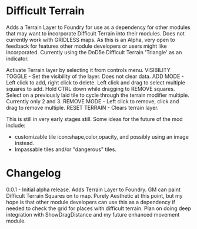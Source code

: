 # Difficult Terrain
Adds a Terrain Layer to Foundry for use as a dependency for other modules that may want to incorporate Difficult Terrain into their modules. Does not currently work with GRIDLESS maps. As this is an Alpha, very open to feedback for features other module developers or users might like incorporated. Currently using the DnD5e Difficult Terrain 'Triangle' as an indicator.

Activate Terrain layer by selecting it from controls menu. 
VISIBILITY TOGGLE - Set the visibility of the layer. Does not clear data.
ADD MODE - Left click to add, right click to delete. Left click and drag to select multiple squares to add. Hold CTRL down while dragging to REMOVE squares. Select on a previously laid tile to cycle through the terrain modifier multiple. Currently only 2 and 3.
REMOVE MODE - Left click to remove, click and drag to remove multiple.
RESET TERRAIN - Clears terrain layer.

This is still in very early stages still. Some ideas for the future of the mod include:
* customizable tile icon:shape,color,opacity, and possibly using an image instead.
* Impassable tiles and/or "dangerous" tiles. 

# Changelog
0.0.1 - Initial alpha release. Adds Terrain Layer to Foundry. GM can paint Difficult Terrain Squares on to map. Purely Aesthetic at this point, but my hope is that other module developers can use this as a dependency if needed to check the grid for places with difficult terrain. Plan on doing deep integration with ShowDragDistance and my future enhanced movement module.